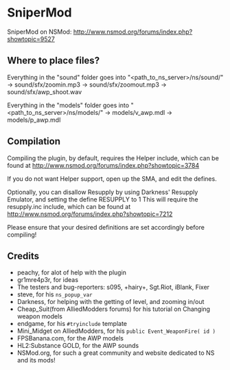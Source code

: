 # SniperMod
SniperMod on NSMod: http://www.nsmod.org/forums/index.php?showtopic=9527

## Where to place files?

Everything in the "sound" folder goes into "<path_to_ns_server>/ns/sound/"
 -> sound/sfx/zoomin.mp3
 -> sound/sfx/zoomout.mp3
 -> sound/sfx/awp_shoot.wav

Everything in the "models" folder goes into "<path_to_ns_server>/ns/models/"
 -> models/v_awp.mdl
 -> models/p_awp.mdl

## Compilation

Compiling the plugin, by default, requires the Helper include, which can be found at
http://www.nsmod.org/forums/index.php?showtopic=3784

If you do not want Helper support, open up the SMA, and edit the defines.

Optionally, you can disallow Resupply by using Darkness' Resupply Emulator, and setting the define RESUPPLY to 1
This will require the resupply.inc include, which can be found at
http://www.nsmod.org/forums/index.php?showtopic=7212

Please ensure that your desired definitions are set accordingly before compiling!

## Credits
* peachy, for alot of help with the plugin
* gr1mre4p3r, for ideas
* The testers and bug-reporters: s095, +hairy+, Sgt.Riot, iBlank, Fixer
* steve, for his `ns_popup_var`
* Darkness, for helping with the getting of level, and zooming in/out
* Cheap_Suit(from AlliedModders forums) for his tutorial on Changing weapon models
* endgame, for his `#tryinclude` template
* Mini_Midget on AlliedModders, for his `public Event_WeaponFire( id )`
* FPSBanana.com, for the AWP models
* HL2:Substance GOLD, for the AWP sounds
* NSMod.org, for such a great community and website dedicated to NS and its mods!
